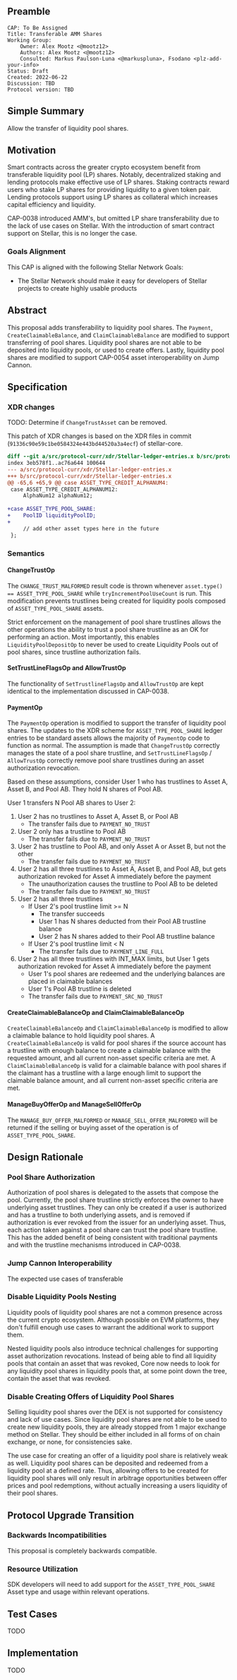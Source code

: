 ## Preamble

```
CAP: To Be Assigned
Title: Transferable AMM Shares
Working Group:
    Owner: Alex Mootz <@mootz12>
    Authors: Alex Mootz <@mootz12>
    Consulted: Markus Paulson-Luna <@markuspluna>, Fsodano <plz-add-your-info>
Status: Draft
Created: 2022-06-22
Discussion: TBD
Protocol version: TBD
```

## Simple Summary
Allow the transfer of liquidity pool shares.

## Motivation
Smart contracts across the greater crypto ecosystem benefit from transferable liquidity pool (LP) shares. Notably, decentralized staking and lending protocols make effective use of LP shares. Staking contracts reward users who stake LP shares for providing liquidity to a given token pair. Lending protocols support using LP shares as collateral which increases capital efficiency and liquidity.

CAP-0038 introduced AMM's, but omitted LP share transferability due to the lack of use cases on Stellar. With the introduction of smart contract support on Stellar, this is no longer the case.

### Goals Alignment
This CAP is aligned with the following Stellar Network Goals:

  - The Stellar Network should make it easy for developers of Stellar projects to create highly usable products

## Abstract
This proposal adds transferability to liquidity pool shares. The `Payment`, `CreateClaimableBalance`, and `ClaimClaimableBalance` are modified to support transferring of pool shares. Liquidity pool shares are not able to be deposited into liquidity pools, or used to create offers. Lastly, liquidity pool shares are modified to support CAP-0054 asset interoperability on Jump Cannon.

## Specification

### XDR changes
TODO: Determine if `ChangeTrustAsset` can be removed.

This patch of XDR changes is based on the XDR files in commit (`91336c90e59c1be0584324e443bd44520a3a4ecf`) of stellar-core.

```diff mddiffcheck.base=91336c90e59c1be0584324e443bd44520a3a4ecf
diff --git a/src/protocol-curr/xdr/Stellar-ledger-entries.x b/src/protocol-curr/xdr/Stellar-ledger-entries.x
index 3eb578f1..ac76a644 100644
--- a/src/protocol-curr/xdr/Stellar-ledger-entries.x
+++ b/src/protocol-curr/xdr/Stellar-ledger-entries.x
@@ -65,6 +65,9 @@ case ASSET_TYPE_CREDIT_ALPHANUM4:
 case ASSET_TYPE_CREDIT_ALPHANUM12:
     AlphaNum12 alphaNum12;
 
+case ASSET_TYPE_POOL_SHARE:
+    PoolID liquidityPoolID;
+
     // add other asset types here in the future
 };
 ```

### Semantics

#### ChangeTrustOp
The `CHANGE_TRUST_MALFORMED` result code is thrown whenever `asset.type() == ASSET_TYPE_POOL_SHARE` while `tryIncrementPoolUseCount` is run. This modification prevents trustlines being created for liquidity pools composed of `ASSET_TYPE_POOL_SHARE` assets.

Strict enforcement on the management of pool share trustlines allows the other operations the ability to trust a pool share trustline as an OK for performing an action. Most importantly, this enables `LiquidityPoolDepositOp` to never be used to create Liquidity Pools out of pool shares, since trustline authorization fails.

#### SetTrustLineFlagsOp and AllowTrustOp
The functionality of `SetTrustlineFlagsOp` and `AllowTrustOp` are kept identical to the implementation discussed in CAP-0038.

#### PaymentOp
The `PaymentOp` operation is modified to support the transfer of liquidity pool shares. The updates to the XDR scheme for `ASSET_TYPE_POOL_SHARE` ledger entries to be standard assets allows the majority of `PaymentOp` code to function as normal. The assumption is made that `ChangeTrustOp` correctly manages the state of a pool share trustline, and `SetTrustLineFlagsOp` / `AllowTrustOp` correctly remove pool share trustlines during an asset authorization revocation. 

Based on these assumptions, consider User 1 who has trustlines to Asset A, Asset B, and Pool AB. They hold N shares of Pool AB.

User 1 transfers N Pool AB shares to User 2:
1. User 2 has no trustlines to Asset A, Asset B, or Pool AB
    - The transfer fails due to `PAYMENT_NO_TRUST`
2. User 2 only has a trustline to Pool AB
    - The transfer fails due to `PAYMENT_NO_TRUST`
3. User 2 has trustline to Pool AB, and only Asset A or Asset B, but not the other
    - The transfer fails due to `PAYMENT_NO_TRUST`
4. User 2 has all three trustlines to Asset A, Asset B, and Pool AB, but gets authorization revoked for Asset A immediately before the payment
    - The unauthorization causes the trustline to Pool AB to be deleted
    - The transfer fails due to `PAYMENT_NO_TRUST`
5. User 2 has all three trustlines
    - If User 2's pool trustline limit >= N
        - The transfer succeeds
        - User 1 has N shares deducted from their Pool AB trustline balance
        - User 2 has N shares added to their Pool AB trustline balance
    - If User 2's pool trustline limit < N
        - The transfer fails due to `PAYMENT_LINE_FULL`
6. User 2 has all three trustlines with INT_MAX limits, but User 1 gets authorization revoked for Asset A immediately before the payment
    - User 1's pool shares are redeemed and the underlying balances are placed in claimable balances
    - User 1's Pool AB trustline is deleted
    - The transfer fails due to `PAYMENT_SRC_NO_TRUST`

#### CreateClaimableBalanceOp and ClaimClaimableBalanceOp
`CreateClaimableBalanceOp` and `ClaimClaimableBalanceOp` is modified to allow a claimable balance to hold liquidity pool shares. A `CreateClaimableBalanceOp` is valid for pool shares if the source account has a trustline with enough balance to create a claimable balance with the requested amount, and all current non-asset specific criteria are met. A `ClaimClaimableBalanceOp` is valid for a claimable balance with pool shares if the claimant has a trustline with a large enough limit to support the claimable balance amount, and all current non-asset specific criteria are met.

#### ManageBuyOfferOp and ManageSellOfferOp
The `MANAGE_BUY_OFFER_MALFORMED` or `MANAGE_SELL_OFFER_MALFORMED` will be returned if the selling or buying asset of the operation is of `ASSET_TYPE_POOL_SHARE`.

## Design Rationale

### Pool Share Authorization
Authorization of pool shares is delegated to the assets that compose the pool. Currently, the pool share trustline strictly enforces the owner to have underlying asset trustlines. They can only be created if a user is authorized and has a trustline to both underlying assets, and is removed if authorization is ever revoked from the issuer for an underlying asset. Thus, each action taken against a pool share can trust the pool share trustline. This has the added benefit of being consistent with traditional payments and with the trustline mechanisms introduced in CAP-0038.

### Jump Cannon Interoperability
The expected use cases of transferable 

### Disable Liquidity Pools Nesting
Liquidity pools of liquidity pool shares are not a common presence across the current crypto ecosystem. Although possible on EVM platforms, they don't fulfill enough use cases to warrant the additional work to support them.

Nested liquidity pools also introduce technical challenges for supporting asset authorization revocations. Instead of being able to find all liquidity pools that contain an asset that was revoked, Core now needs to look for any liquidity pool shares in liquidity pools that, at some point down the tree, contain the asset that was revoked.

### Disable Creating Offers of Liquidity Pool Shares
Selling liquidity pool shares over the DEX is not supported for consistency and lack of use cases. Since liquidity pool shares are not able to be used to create new liquidity pools, they are already stopped from 1 major exchange method on Stellar. They should be either included in all forms of on chain exchange, or none, for consistencies sake.

The use case for creating an offer of a liquidity pool share is relatively weak as well. Liquidity pool shares can be deposited and redeemed from a liquidity pool at a defined rate. Thus, allowing offers to be created for liquidity pool shares will only result in arbitrage opportunities between offer prices and pool redemptions, without actually increasing a users liquidity of their pool shares.

## Protocol Upgrade Transition

### Backwards Incompatibilities
This proposal is completely backwards compatible.

### Resource Utilization
SDK developers will need to add support for the `ASSET_TYPE_POOL_SHARE` Asset type and usage within relevant operations.

## Test Cases
TODO

## Implementation
TODO